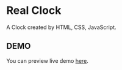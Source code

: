 # Real Clock
A Clock created by HTML, CSS, JavaScript.

## DEMO
You can preview live demo [here](https://harry-chiu.github.io/real-clock).